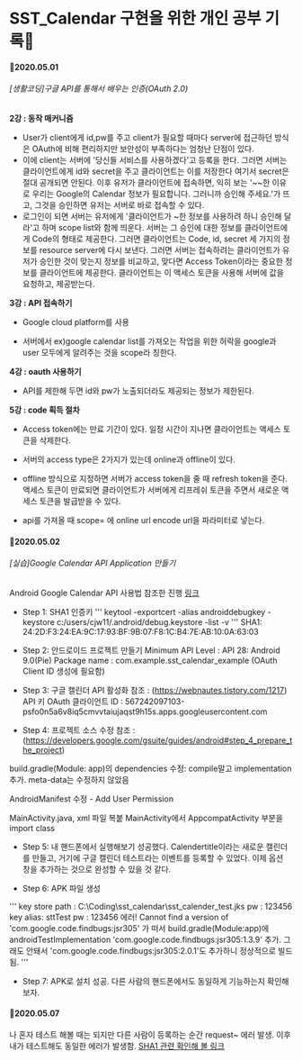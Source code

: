 # SST_Calendar 구현을 위한 개인 공부 기록:pencil:
#### :date:2020.05.01
###### [생활코딩]구글 API를 통해서 배우는 인증(OAuth 2.0)
**2강 : 동작 매커니즘**
- User가 client에게 id,pw를 주고 client가 필요할 때마다 server에 접근하던 방식은 OAuth에 비해 편리하지만 보안성이 부족하다는 엄청난 단점이 있다.
- 이에 client는 서버에 '당신들 서비스를 사용하겠다'고 등록을 한다. 그러면 서버는 클라이언트에게 id와 secret을 주고 클라이언트는 이를 저장한다 여기서 secret은 절대 공개되면 안된다. 이후 유저가 클라이언트에 접속하면, 익히 보는 '~~한 이유로 우리는 Google의 Calendar 정보가 필요합니다. 그러니까 승인해 주세요.'가 뜨고, 그것을 승인하면 유저는 서버로 바로 접속할 수 있다. 
- 로그인이 되면 서버는 유저에게 '클라이언트가 ~한 정보를 사용하려 하니 승인해 달라'고 하며 scope list와 함께 띄운다. 서버는 그 승인에 대한 정보를 클라이언트에게 Code의 형태로 제공한다. 그러면 클라이언트는 Code, id, secret 세 가지의 정보를 resource server에 다시 보낸다. 그러면 서버는 접속하려는 클라이언트가 유저가 승인한 것이 맞는지 정보를 비교하고, 맞다면 Access Token이라는 중요한 정보를 클라이언트에 제공한다. 클라이언트는 이 액세스 토큰을 사용해 서버에 값을 요청하고, 제공받는다.

**3강 : API 접속하기**
- Google cloud platform를 사용

- 서버에서 ex)google calendar list를 가져오는 작업을 위한 허락을 google과 user 모두에게 알려주는 것을 scope라 칭한다.  

**4강 : oauth 사용하기**
- API를 제한해 두면 id와 pw가 노출되더라도 제공되는 정보가 제한된다.

**5강 : code 획득 절차**
- Access token에는 만료 기간이 있다. 일정 시간이 지나면 클라이언트는 액세스 토큰을 삭제한다.
- 서버의 access type은 2가지가 있는데 online과 offline이 있다.
- offline 방식으로 지정하면 서버가 access token을 줄 때 refresh token을 준다. 액세스 토큰이 만료되면 클라이언트가 서버에게 리프레쉬 토큰을 주면서 새로운 액세스 토큰을 발급받을 수 있다.

- api를 가져올 때 scope= 에 online url encode url을 파라미터로 넣는다.


#### :date:2020.05.02
###### [실습]Google Calendar API Application 만들기
Android Google Calendar API 사용법 참조한 진행 [링크](https://solokim.tistory.com/6)

- Step 1: SHA1 인증키
'''
keytool -exportcert -alias androiddebugkey -keystore c:/users/cjw11/.android/debug.keystore -list -v
'''
SHA1: 24:2D:F3:24:EA:9C:17:93:BF:9B:07:F8:1C:B4:7E:AB:10:0A:63:03

- Step 2: 안드로이드 프로젝트 만들기
Minimum API Level : API 28: Android 9.0(Pie)
Package name : com.example.sst_calendar_example (OAuth Client ID 생성에 필요함)

- Step 3: 구글 캘린더 API 활성화
참조 : (https://webnautes.tistory.com/1217)
API 키
OAuth 클라이언트 ID : 567242097103-psfo0n5a6v8iq5cmvvtaiujaqst9h15s.apps.googleusercontent.com

- Step 4: 프로젝트 소스 수정
참조 : (https://developers.google.com/gsuite/guides/android#step_4_prepare_the_project)

build.gradle(Module: app)의 dependencies 수정: compile말고 implementation 추가. meta-data는 수정하지 않았음

AndroidManifest 수정 - Add User Permission

MainActivity.java, xml 파일 복붙
MainActivity에서 AppcompatActivity 부분을 import class

- Step 5: 내 핸드폰에서 실행해보기
성공했다. Calendertitle이라는 새로운 캘린더를 만들고, 거기에 구글 캘린더 테스트라는 이벤트를 등록할 수 있었다. 이제 옵션 창을 추가하는 것으로 완성할 수 있을 것 같다.

- Step 6: APK 파일 생성

'''
key store path : C:\Coding\sst_calendar\sst_calender_test.jks
pw : 123456
key alias: sttTest
pw : 123456
에러!
Cannot find a version of 'com.google.code.findbugs:jsr305' 
가 떠서 build.gradle(Module:app)에 androidTestImplementation 'com.google.code.findbugs:jsr305:1.3.9' 추가. 그래도 안돼서
'com.google.code.findbugs:jsr305:2.0.1'도 추가하니 정상적으로 빌드됨.
'''

- Step 7: APK로 설치
성공. 다른 사람의 핸드폰에서도 동일하게 기능하는지 확인해 보자.

#### :date:2020.05.07
나 혼자 테스트 해볼 때는 되지만 다른 사람이 등록하는 순간 request~ 에러 발생. 이후 내가 테스트해도 동일한 에러가 발생함.
[SHA1 관련 확인해 볼 링크](https://stackoverflow.com/questions/39697905/generate-sha1-fingerprint-in-android-studio-2-2)
